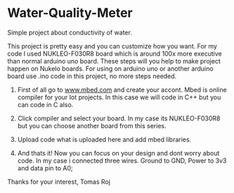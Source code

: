 # Water-Quality-Meter
Simple project about conductivity of water.

This project is pretty easy and you can customize how you want. For my code I used NUKLEO-F030R8 board which is around 100x more executive than normal arduino uno board. These steps will you help to make project happen on Nukelo boards. For using on arduino uno or another arduino board use .ino code in this project, no more steps needed.

1. First of all go to www.mbed.com and create your accont. Mbed is online compiler for your Iot projects. In this case we will code in C++ but you can code in C also. 

2. Click compiler and select your board. In my case its NUKLEO-F030R8 but you can choose another board from this series. 

3. Upload code what is uploaded here and add mbed libraries.

4. And thats it! Now you can focus on your design and dont worry about code. In my case i connected three wires. Ground to GND, Power to 3v3 and data pin to A0;

Thanks for your interest,
Tomas Roj
